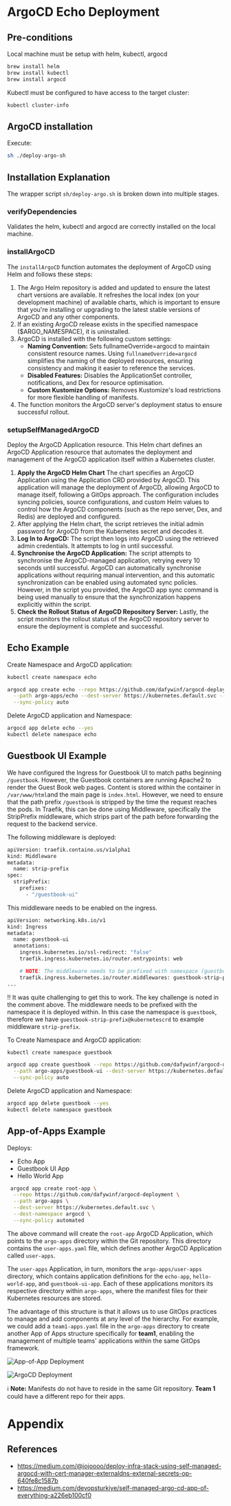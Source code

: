# ArgoCD Echo Deployment

## Pre-conditions

Local machine must be setup with helm, kubectl, argocd

```bash
brew install helm
brew install kubectl
brew install argocd
```

Kubectl must be configured to have access to the target cluster:

```bash
kubectl cluster-info
```

## ArgoCD installation

Execute:

```bash
sh ./deploy-argo-sh
```

## Installation Explanation

The wrapper script `sh/deploy-argo.sh` is broken down into multiple stages.

### verifyDependencies

Validates the helm, kubectl and argocd are correctly installed on the local machine.

### installArgoCD

The `installArgoCD` function automates the deployment of ArgoCD using Helm and follows these steps:

1. The Argo Helm repository is added and updated to ensure the latest chart versions are available. It refreshes the
   local index (on your development machine) of available charts, which is important to ensure that you're installing or
   upgrading to the latest
   stable versions of ArgoCD and any other components.
2. If an existing ArgoCD release exists in the specified namespace ($ARGO_NAMESPACE), it is uninstalled.
3. ArgoCD is installed with the following custom settings:
    * **Naming Convention:** Sets fullnameOverride=argocd to maintain consistent resource names. Using
      `fullnameOverride=argocd` simplifies the naming of the deployed resources, ensuring consistency and making it
      easier to reference the services.
    * **Disabled Features:** Disables the ApplicationSet controller, notifications, and Dex for resource optimisation.
    * **Custom Kustomize Options:** Removes Kustomize's load restrictions for more flexible handling of manifests.
4. The function monitors the ArgoCD server's deployment status to ensure successful rollout.

### setupSelfManagedArgoCD

Deploy the ArgoCD Application resource. This Helm chart defines an ArgoCD Application resource that automates the
deployment and management of the ArgoCD application itself within a Kubernetes cluster.

1. **Apply the ArgoCD Helm Chart** The chart specifies an ArgoCD Application using the Application CRD provided by
   ArgoCD. This application will manage the deployment of ArgoCD, allowing ArgoCD to manage itself, following a GitOps
   approach. The configuration includes syncing policies, source configurations, and custom Helm values to control how
   the ArgoCD components (such as the repo server, Dex, and Redis) are deployed and configured.
2. After applying the Helm chart, the script retrieves the initial admin password for ArgoCD from the Kubernetes secret
   and decodes it.
3. **Log In to ArgoCD:** The script then logs into ArgoCD using the retrieved admin credentials. It attempts to log in
   until successful.
4. **Synchronise the ArgoCD Application:** The script attempts to synchronise the ArgoCD-managed application, retrying
   every 10 seconds until successful. ArgoCD can automatically synchronise applications without requiring manual
   intervention, and this automatic synchronization can be enabled using automated sync policies. However, in the script
   you provided, the ArgoCD app sync command is being used manually to ensure that the synchronization happens
   explicitly within the script.
5. **Check the Rollout Status of ArgoCD Repository Server:** Lastly, the script monitors the rollout status of the
   ArgoCD repository server to ensure the deployment is complete and successful.

## Echo Example

Create Namespace and ArgoCD application:

```bash
kubectl create namespace echo

argocd app create echo --repo https://github.com/dafywinf/argocd-deployment.git \
  --path argo-apps/echo --dest-server https://kubernetes.default.svc --dest-namespace echo \
  --sync-policy auto
```

Delete ArgoCD application and Namespace:

```bash
argocd app delete echo --yes
kubectl delete namespace echo
```

## Guestbook UI Example

We have configured the Ingress for Guestbook UI to match paths beginning `/guestbook`. However, the Guestbook containers
are running Apache2 to render the Guest Book web pages. Content is stored within the container in `/var/www/html`and
the main page is `index.html`. However, we need to ensure that the path prefix `/guestbook` is stripped by the time the
request reaches the pods. In Traefik, this can be done using Middleware, specifically the StripPrefix middleware, which
strips part of the path before forwarding the request to the backend service.

The following middleware is deployed:

```bash
apiVersion: traefik.containo.us/v1alpha1
kind: Middleware
metadata:
  name: strip-prefix
spec:
  stripPrefix:
    prefixes:
      - "/guestbook-ui"
```

This middleware needs to be enabled on the ingress.

```bash
apiVersion: networking.k8s.io/v1
kind: Ingress
metadata:
  name: guestbook-ui
  annotations:
    ingress.kubernetes.io/ssl-redirect: "false"
    traefik.ingress.kubernetes.io/router.entrypoints: web

    # NOTE: The middleware needs to be prefixed with namespace (guestbook) unless in default
    traefik.ingress.kubernetes.io/router.middlewares: guestbook-strip-prefix@kubernetescrd
...
```

‼️ It was quite challenging to get this to work. The key challenge is noted in the comment above. The
middleware needs to be prefixed with the namespace it is deployed within. In this case the namespace is `guestbook`,
therefore we have `guestbook-strip-prefix@kubernetescrd` to example middleware `strip-prefix`.

To Create Namespace and ArgoCD application:

```bash
kubectl create namespace guestbook

argocd app create guestbook --repo https://github.com/dafywinf/argocd-deployment.git \
  --path argo-apps/guestbook-ui --dest-server https://kubernetes.default.svc --dest-namespace guestbook \
  --sync-policy auto
```

Delete ArgoCD application and Namespace:

```bash
argocd app delete guestbook --yes
kubectl delete namespace guestbook
```

## App-of-Apps Example

Deploys:

* Echo App
* Guestbook UI App
* Hello World App

```bash
 argocd app create root-app \
  --repo https://github.com/dafywinf/argocd-deployment \
  --path argo-apps \
  --dest-server https://kubernetes.default.svc \
  --dest-namespace argocd \
  --sync-policy automated
```

The above command will create the `root-app` ArgoCD Application, which points to the `argo-apps` directory within the
Git repository. This directory contains the `user-apps.yaml` file, which defines another ArgoCD Application called
`user-apps`.

The `user-apps` Application, in turn, monitors the `argo-apps/user-apps` directory, which contains application
definitions for the `echo-app`, `hello-world-app`, and `guestbook-ui-app`. Each of these applications monitors its
respective directory within `argo-apps`, where the manifest files for their Kubernetes resources are stored.

The advantage of this structure is that it allows us to use GitOps practices to manage and add components at any level
of the hierarchy. For example, we could add a `team1-apps.yaml` file in the `argo-apps` directory to create another App
of Apps structure specifically for **team1**, enabling the management of multiple teams' applications within the same
GitOps framework.

![App-of-App Deployment](./documentation/diagrams/app-of-apps-deployment.png "App-of-App Deployment")

![ArgoCD Deployment](./documentation/diagrams/argocd-deployment.png "ArgoCD Deployment")

ℹ️ **Note:** Manifests do not have to reside in the same Git repository. **Team 1** could have a different repo for
their apps.

# Appendix

## References

* https://medium.com/@jojoooo/deploy-infra-stack-using-self-managed-argocd-with-cert-manager-externaldns-external-secrets-op-640fe8c1587b
* https://medium.com/devopsturkiye/self-managed-argo-cd-app-of-everything-a226eb100cf0